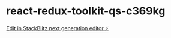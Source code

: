 # react-redux-toolkit-qs-c369kg

[Edit in StackBlitz next generation editor ⚡️](https://stackblitz.com/~/github.com/thiyagarajanp98/react-redux-toolkit-qs-c369kg)
